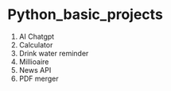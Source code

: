 # Python_basic_projects

1. AI Chatgpt
2. Calculator
3. Drink water reminder
4. Millioaire
5. News API
6. PDF merger
